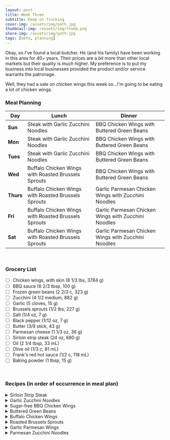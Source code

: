 ```yaml
---
layout: post
title: Week Three
subtitle: Keep on Trucking
cover-img: /assets/img/path.jpg
thumbnail-img: /assets/img/thumb.png
share-img: /assets/img/path.jpg
tags: [keto, planning]
---
```


Okay, so I've found a local butcher. He (and his family) have been working in this area for 40+ years. Their prices are a *bit* more than other local markets but their quality is *much* higher. My preference is to put my business into local businesses provided the product and/or service warrants the patronage.

Well, they had a sale on chicken wings this week so...I'm going to be eating a lot of chicken wings.

### Meal Planning

Day | Lunch | Dinner
--- | --- | ---
**Sun** | Steak with Garlic Zucchini Noodles | BBQ Chicken Wings with Buttered Green Beans
**Mon** | Steak with Garlic Zucchini Noodles | BBQ Chicken Wings with Buttered Green Beans
**Tues** | Steak with Garlic Zucchini Noodles | BBQ Chicken Wings with Buttered Green Beans
**Wed** | Buffalo Chicken Wings with Roasted Brussels Sprouts | BBQ Chicken Wings with Buttered Green Beans
**Thurs** | Buffalo Chicken Wings with Roasted Brussels Sprouts | Garlic Parmesan Chicken Wings with Zucchini Noodles
**Fri** | Buffalo Chicken Wings with Roasted Brussels Sprouts | Garlic Parmesan Chicken Wings with Zucchini Noodles
**Sat** | Buffalo Chicken Wings with Roasted Brussels Sprouts | Garlic Parmesan Chicken Wings with Zucchini Noodles

<br>

### Grocery List

- [ ] Chicken wings, with skin (8 1/3 lbs, 3784 g)
- [ ] BBQ sauce (6 2/3 tbsp, 100 g)
- [ ] Frozen green beans (2 2/3 c, 323 g)
- [ ] Zucchini (4 1/2 medium, 882 g)
- [ ] Garlic (5 cloves, 15 g)
- [ ] Brussels sprouts (1/2 lbs, 227 g)
- [ ] Salt (1/4 oz, 7 g)
- [ ] Black pepper (1/12 oz, 7 g)
- [ ] Butter (3/8 stick, 43 g)
- [ ] Parmesan cheese (1 1/3 oz, 36 g)
- [ ] Sirloin strip steak (24 oz, 680 g)
- [ ] Oil (2 1/4 tbsp, 33 mL)
- [ ] Olive oil (1/3 c, 81 mL)
- [ ] Frank's red hot sauce (1/2 c, 118 mL)
- [ ] Baking powder (1 tbsp, 15 g)

<br>

### Recipes (in order of occurrence in meal plan)

<details><summary>Sirloin Strip Steak</summary>
<p>

<p><strong>Ingredients</strong></p>
<ul>
<li>Sirloin strip steak (8 oz, 227 g)</li>
<li>Oil (1/4 tbsp, 4 mL)</li>
</ul>
<p><strong>Directions</strong></p>
<ol>
<li>Sprinkle some salt and pepper (to taste) on steak.</li>
<li>Heat a cast iron skillet to scalding hot. Add in the oil (preferably one with a high smoke point) and coat the pan.</li>
<li>Add in the steak (be careful to not get get splattered) and let it sit for 2 minutes.</li>
<li>Use tongs to flip the steak, and let cook 2 more minutes.</li>
<li>At this point, you can flip the steak every 30-60 seconds, until the total cook time has reached 5-6 minutes (longer for thicker or more-well done steaks).</li>
<li>When internal temperature reaches desired level (medium rare: 140F/60C), remove pan from the heat, loosely cover, and let rest for 10 minutes. Serve.</li>
</ol>

</p>
</details>

<details><summary>Garlic Zucchini Noodles</summary>
<p>

<p><strong>Ingredients</strong></p>
<ul>
<li>Olive oil (3/4 tbsp, 11 mL)</li>
<li>Zucchini (3/4 medium, 147 g)</li>
<li>Garlic, minced (3/8 clove, 1g)</li>
</ul>
<p><strong>Directions</strong></p>
<ol>
<li>Use a zoodler or a vegetable peeler with teeth to spiralize the zucchini.</li>
<li>Heat the oil in a pan on medium high. Add the garlic and cook for a minute or two.</li>
<li>	Add the zucchini noodles and saute them, turning them continuously, until they are soft but not soggy, about 5 minutes.</li>
<li>Remove from heat and serve.</li>
</ol>

</p>
</details>

<details><summary>Sugar-free BBQ Chicken Wings</summary>
<p>

<p><strong>Ingredients</strong></p>
<ul>
<li>Chicken wings, with skin (1 lbs, 454g)</li>
<li>Sugar-free barbecue sauce (2 tbsp, 30g)</li>
</ul>
<p><strong>Directions</strong></p>
<ol>
<li>Preheat oven to 400 F (200 C).</li>
<li>Place wings on large baking sheet, and season with salt and pepper to taste.</li>
<li>Cook in oven for about 45 minutes, or until the internal temperature reaches 165 F (75 C). Drain the pan of its juices a couple times while it cooks in order to get crispier wings.</li>
<li>Optional: When the chicken is getting close to being done, add the barbecue sauce to a saucepan and heat until warmed through.</li>
<li>Take wings out of the oven when done and toss with the barbecue sauce to coat.</li>
<li>Bake wings (with sauce on) for about 5 more minutes to set.</li>
</ol>

</p>
</details>

<details><summary>Buttered Green Beans</summary>
<p>

<p><strong>Ingredients</strong></p>
<ul>
<li>Frozen green beans (2/3 c, 81 g)</li>
<li>Salt (1/2 dash)</li>
<li>Black pepper (1/2 dash)</li>
<li>Butter (2 tsp, 9 g)</li>
</ul>
<p><strong>Directions</strong></p>
<ol>
<li>Prepare green beans according to instructions on package</li>
<li>Top with butter and season with salt and pepper</li>
</ol>

</p>
</details>

<details><summary>Buffalo Chicken Wings</summary>
<p>

<p><strong>Ingredients</strong></p>
<ul>
<li>Chicken wings, with skin (3/4 lbs, 341 g)</li>
<li>Frank's red hot sauce (2 tbsp, 30 mL)</li>
<li>Black pepper (1 1/2 dash)</li>
<li>Oil (1 tsp, 30 mL)</li>
</ul>
<p><strong>Directions</strong></p>
<ol>
<li>Preheat oven to 400 F (200 C).</li>
<li>Place wings on large baking sheet, and season with salt and pepper to taste.</li>
<li>Cook in oven for about 45 minutes, or until the internal temperature reaches 165 F (75 C). Drain the pan of its juices a couple times while it cooks in order to get crispier wings.</li>
<li>Optional: When the chicken is getting close to being done, add the hot sauce to a saucepan and heat until warmed through.</li>
<li>Take wings out of the oven when done and toss with the hot sauce to coat.</li>
<li>Bake wings (with sauce on) for about 5 more minutes to set.</li>
</ol>

</p>
</details>

<details><summary>Roasted Brussels Sprouts</summary>
<p>

<p><strong>Ingredients</strong></p>
<ul>
<li>Brussels sprouts (1/8 lbs, 57 g)</li>
<li>Olive oil (1/4 tbsp, 4 mL)</li>
<li>Salt (1/2 dash)</li>
<li>Black pepper (1/3 dash)</li>
</ul>
<p><strong>Directions</strong></p>
<ol>
<li>Preheat oven to 400 F (200 C).</li>
<li>To prepare the brussels sprouts, cut off the brown ends and remove any yellow outer leaves.</li>
<li>In a medium bowl, mix them with the oil, salt, and pepper until evenly coated.</li>
<li>Spread them out evenly on a sheet pan and roast for about 30-35 minutes until tender on the inside. Keep an eye on them while cooking and shake the pan every so often so that they brown evenly.</li>
<li>Remove from oven and serve.</li>
</ol>

</p>
</details>

<details><summary>Garlic Parmesan Wings</summary>
<p>

<p><strong>Ingredients</strong></p>
<ul>
<li>Parmesan cheese (4 tsp, 8 g)</li>
<li>Butter (4 dash, 2 g)</li>
<li>Garlic, diced (1 1/3 cloves, 4 g)</li>
<li>Baking powder (1 tsp, 5 g)</li>
<li>Chicken wings (2/3 lbs, 303 g)
</ul>
<p><strong>Directions</strong></p>
<ol>
<li>Preheat oven to 250 F (120 C).</li>
<li>Pat wings dry with paper towels.</li>
<li>Put wings and baking powder in a plastic bag and shake to coat.</li>
<li>Place wings on a lightly greased baking sheet and bake for 30 minutes.</li>
<li>	When the time is up, increase the temperature to 425 F (220 C) and bake for an additional 30-40 minutes.</li>
<li>When done, melt the butter and pour over wings and add the garlic and parmesan. Toss the wings until fully coated.</li>
<li>Serve.</li>
</ol>

</p>
</details>

<details><summary>Parmesan Zucchini Noodles</summary>
<p>

<p><strong>Ingredients</strong></p>
<ul>
<li>Olive oil (3/4 tbsp, 11 mL)</li>
<li>Zucchini (3/4 medium, 147 g)</li>
<li>Parmesan cheese (3/4 tbsp, 4 g)</li>
</ul>
<p><strong>Directions</strong></p>
<ol>
<li>Use a zoodler or a vegetable peeler with teeth to spiralize the zucchini.</li>
<li>Heat the oil in a pan on medium high.</li>
<li>	Add the zucchini noodles and saute them, turning them continuously, until they are soft but not soggy, about 5 minutes.</li>
<li>Remove from heat, top with parmesan cheese, and serve.</li>
</ol>

</p>
</details>